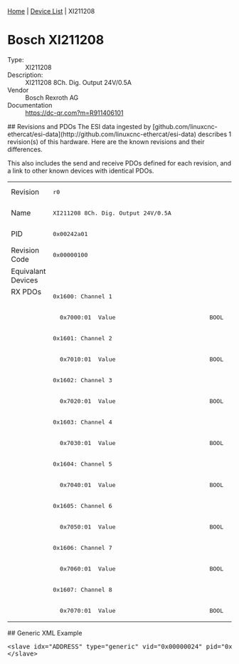 <div class="nav"><a href="/esi-data">Home</a> | <a href="/esi-data/devices">Device List</a> | XI211208</div>

#  Bosch XI211208

<dl>
  <dt>Type:</dt><dd>XI211208</dd>
  <dt>Description:</dt><dd>XI211208 8Ch. Dig. Output 24V/0.5A</dd>
  <dt>Vendor</dt><dd>Bosch Rexroth AG</dd>
  <dt>Documentation</dt><dd><a href="https://dc-qr.com?m=R911406101">https://dc-qr.com?m=R911406101</a></dd>
</dl>
## Revisions and PDOs
The ESI data ingested by [github.com/linuxcnc-ethercat/esi-data](http://github.com/linuxcnc-ethercat/esi-data) describes 1 revision(s) of this hardware.  Here are the known revisions and their differences.

This also includes the send and receive PDOs defined for each revision, and a link to other known devices with identical PDOs.

<table>
<tr >
<td class="first">Revision</td>
<td ><pre>r0</pre></td>
</tr>
<tr >
<td class="first">Name</td>
<td ><pre>XI211208 8Ch. Dig. Output 24V/0.5A</pre></td>
</tr>
<tr >
<td class="first">PID</td>
<td ><pre>0x00242a01</pre></td>
</tr>
<tr >
<td class="first">Revision Code</td>
<td ><pre>0x00000100</pre></td>
</tr>
<tr >
<td class="first">Equivalant Devices</td>
<td ></td>
</tr>
<tr class="rxpdo pdosection">
<td class="first" rowspan=16 valign=top>RX PDOs</td>
<td><pre>0x1600: Channel 1</pre></td>
<td></td>
</tr>
<tr class="rxpdo">
<td ><pre>  0x7000:01  Value                           BOOL</pre></td>
</tr>
<tr class="rxpdo pdosection">
<td ><pre>0x1601: Channel 2</pre></td>
</tr>
<tr class="rxpdo">
<td ><pre>  0x7010:01  Value                           BOOL</pre></td>
</tr>
<tr class="rxpdo pdosection">
<td ><pre>0x1602: Channel 3</pre></td>
</tr>
<tr class="rxpdo">
<td ><pre>  0x7020:01  Value                           BOOL</pre></td>
</tr>
<tr class="rxpdo pdosection">
<td ><pre>0x1603: Channel 4</pre></td>
</tr>
<tr class="rxpdo">
<td ><pre>  0x7030:01  Value                           BOOL</pre></td>
</tr>
<tr class="rxpdo pdosection">
<td ><pre>0x1604: Channel 5</pre></td>
</tr>
<tr class="rxpdo">
<td ><pre>  0x7040:01  Value                           BOOL</pre></td>
</tr>
<tr class="rxpdo pdosection">
<td ><pre>0x1605: Channel 6</pre></td>
</tr>
<tr class="rxpdo">
<td ><pre>  0x7050:01  Value                           BOOL</pre></td>
</tr>
<tr class="rxpdo pdosection">
<td ><pre>0x1606: Channel 7</pre></td>
</tr>
<tr class="rxpdo">
<td ><pre>  0x7060:01  Value                           BOOL</pre></td>
</tr>
<tr class="rxpdo pdosection">
<td ><pre>0x1607: Channel 8</pre></td>
</tr>
<tr class="rxpdo">
<td ><pre>  0x7070:01  Value                           BOOL</pre></td>
</tr>
</table>
## Generic XML Example
<pre class="xml">
&lt;slave idx="ADDRESS" type="generic" vid="0x00000024" pid="0x00242a01" configPdos="true"&gt;
&lt;/slave&gt;
</pre>
